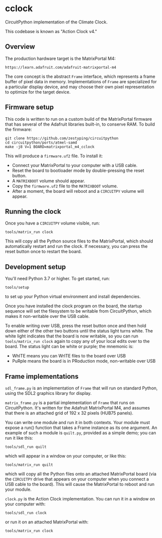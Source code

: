 # cclock

CircuitPython implementation of the Climate Clock.

This codebase is known as "Action Clock v4."

## Overview

The production hardware target is the MatrixPortal M4:

    https://learn.adafruit.com/adafruit-matrixportal-m4

The core concept is the abstract `Frame` interface, which represents
a frame buffer of pixel data in memory.  Implementations of `Frame`
are specialized for a particular display device, and may choose their
own pixel representation to optimize for the target device.

## Firmware setup

This code is written to run on a custom build of the MatrixPortal
firmware that has several of the Adafruit libraries built-in, to conserve RAM.
To build the firmware:

    git clone https://github.com/zestyping/circuitpython
    cd circuitpython/ports/atmel-samd
    make -j8 V=1 BOARD=matrixportal_m4_cclock

This will produce a `firmware.uf2` file.  To install it:

  - Connect your MatrixPortal to your computer with a USB cable.
  - Reset the board to bootloader mode by double-pressing the reset button.
  - A `MATRIXBOOT` volume should appear.
  - Copy the `firmware.uf2` file to the `MATRIXBOOT` volume.
  - After a moment, the board will reboot and a `CIRCUITPY` volume will appear.

## Running the clock

Once you have a `CIRCUITPY` volume visible, run:

    tools/matrix_run clock

This will copy all the Python source files to the MatrixPortal, which
should automatically restart and run the clock.  If necessary, you can
press the reset button once to restart the board.

## Development setup

You'll need Python 3.7 or higher.  To get started, run:

    tools/setup

to set up your Python virtual environment and install dependencies.

Once you have installed the clock program on the board, the startup
sequence will set the filesystem to be writable from CircuitPython,
which makes it non-writable over the USB cable.

To enable writing over USB, press the reset button once and then hold
down either of the other two buttons until the status light turns white.
The white light indicates that the board is now writable, so you can
run `tools/matrix_run clock` again to copy any of your local edits over
to the board.  The status light can be white or purple; the mnemonic is:

  - WhITE means you can WrITE files to the board over USB
  - PuRple means the board is in PRoduction mode, non-writable over USB

## Frame implementations

`sdl_frame.py` is an implementation of `Frame` that will run on standard
Python, using the SDL2 graphics library for display.

`matrix_frame.py` is a partial implementation of `Frame` that runs on
CircuitPython.  It's written for the Adafruit MatrixPortal M4, and
assumes that there is an attached grid of 192 x 32 pixels (HUB75 panels).

You can write one module and run it in both contexts.  Your module must
expose a run() function that takes a Frame instance as its one argument.
An example of such a module is `quilt.py`, provided as a simple demo;
you can run it like this:

    tools/sdl_run quilt

which will appear in a window on your computer, or like this:

    tools/matrix_run quilt

which will copy all the Python files onto an attached MatrixPortal board
(via the `CIRCUITPY` drive that appears on your computer when you connect
a USB cable to the board).  This will cause the MatrixPortal to reboot
and run your module.

`clock.py` is the Action Clock implementation.  You can run it in a window
on your computer with:

    tools/sdl_run clock

or run it on an attached MatrixPortal with:

    tools/matrix_run clock
